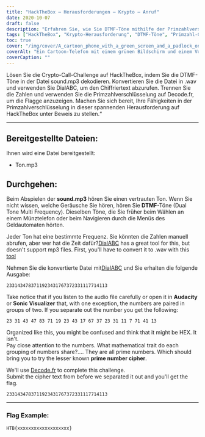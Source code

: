 ```yaml
---
title: "HackTheBox – Herausforderungen – Krypto – Anruf"
date: 2020-10-07
draft: false
description: "Erfahren Sie, wie Sie DTMF-Töne mithilfe der Primzahlverschlüsselung entschlüsseln, um die Crypto-Call-Herausforderung auf HackTheBox zu lösen."
tags: ["HackTheBox", "Krypto-Herausforderung", "DTMF-Töne", "Primzahl-Chiffre", "Entschlüsselung", "Rätsel lösen", "Kryptographie", "Audiokonvertierung", "Wählen Sie ABC", "Decode.fr", "WAV", "MP3", "Frequenz", "Mathematische Eigenschaft", "Flagge", "Unverfrorenheit", "Sonic Visualizer", "Zahlen", "Automatisierte Tellermenüs", "Münztelefon"]
toc: true
cover: "/img/cover/A_cartoon_phone_with_a_green_screen_and_a_padlock_on_it.png"
coverAlt: "Ein Cartoon-Telefon mit einem grünen Bildschirm und einem Vorhängeschloss darauf, das Sicherheit und Verschlüsselung symbolisiert, mit DTMF-Tönen im Hintergrund"
coverCaption: ""
---
```


Lösen Sie die Crypto-Call-Challenge auf HackTheBox, indem Sie die DTMF-Töne in der Datei sound.mp3 dekodieren. Konvertieren Sie die Datei in .wav und verwenden Sie DialABC, um den Chiffriertext abzurufen. Trennen Sie die Zahlen und verwenden Sie die Primzahlverschlüsselung auf Decode.fr, um die Flagge anzuzeigen. Machen Sie sich bereit, Ihre Fähigkeiten in der Primzahlverschlüsselung in dieser spannenden Herausforderung auf HackTheBox unter Beweis zu stellen.“

______

## Bereitgestellte Dateien:

Ihnen wird eine Datei bereitgestellt:
- Ton.mp3

## Durchgehen:

Beim Abspielen der **sound.mp3** hören Sie einen vertrauten Ton. Wenn Sie nicht wissen, welche Geräusche Sie hören, hören Sie **DTMF**-Töne (Dual Tone Multi Frequency). Dieselben Töne, die Sie früher beim Wählen an einem Münztelefon oder beim Navigieren durch die Menüs des Geldautomaten hörten.

Jeder Ton hat eine bestimmte Frequenz. Sie könnten die Zahlen manuell abrufen, aber wer hat die Zeit dafür?[DialABC](http://www.dialabc.com/sound/detect/index.html) has a great tool for this, but doesn't support mp3 files. First, you'll have to convert it to .wav with this [tool](https://online-audio-converter.com/)

Nehmen Sie die konvertierte Datei mit[DialABC](http://www.dialabc.com/sound/detect/index.html) und Sie erhalten die folgende Ausgabe:
```
2331434783711923431767372331117714113
```
 
Take notice that if you listen to the audio file carefully or open it in **Audacity** or **Sonic Visualizer** that, with one exception, the numbers are paired in groups of two.
If you separate out the number you get the following:
```
23 31 43 47 83 71 19 23 43 17 67 37 23 31 11 7 71 41 13
```

Organized like this, you might be confused and think that it might be HEX. It isn't.  
Pay close attention to the numbers. What mathematical trait do each grouping of numbers share?....
They are all prime numbers. Which should bring you to try the lesser known **prime number cipher**.

We'll use [Decode.fr](https://www.dcode.fr/prime-numbers-cipher) to complete this challenge.   
Submit the cipher text from before we separated it out and you'll get the flag.
```
2331434783711923431767372331117714113
```

______

### Flag Example:
```
HTB{xxxxxxxxxxxxxxxxxxx}
```